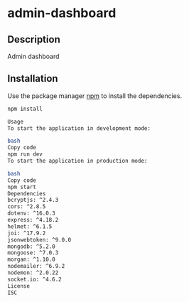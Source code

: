 # admin-dashboard

## Description

Admin dashboard

## Installation

Use the package manager [npm](https://www.npmjs.com/) to install the dependencies.

```bash
npm install

Usage
To start the application in development mode:

bash
Copy code
npm run dev
To start the application in production mode:

bash
Copy code
npm start
Dependencies
bcryptjs: ^2.4.3
cors: ^2.8.5
dotenv: ^16.0.3
express: ^4.18.2
helmet: ^6.1.5
joi: ^17.9.2
jsonwebtoken: ^9.0.0
mongodb: ^5.2.0
mongoose: ^7.0.3
morgan: ^1.10.0
nodemailer: ^6.9.2
nodemon: ^2.0.22
socket.io: ^4.6.2
License
ISC




```
